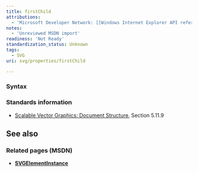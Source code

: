 ```yaml
---
title: firstChild
attributions:
  - 'Microsoft Developer Network: [[Windows Internet Explorer API reference](http://msdn.microsoft.com/en-us/library/ie/hh828809%28v=vs.85%29.aspx) Article]'
notes:
  - 'Unreviewed MSDN import'
readiness: 'Not Ready'
standardization_status: Unknown
tags:
  - SVG
uri: svg/properties/firstChild

---
```

### <span>Syntax</span>

### <span>Standards information</span>

-   [Scalable Vector Graphics: Document Structure](http://go.microsoft.com/fwlink/p/?linkid=204733), Section 5.11.9

## <span>See also</span>

### <span>Related pages (MSDN)</span>

-   [**SVGElementInstance**](/svg/objects/SVGElementInstance)
